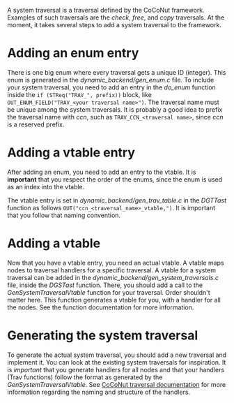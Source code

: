 A system traversal is a traversal defined by the CoCoNut framework.
Examples of such traversals are the *check*, *free*, and *copy* traversals.
At the moment, it takes several steps to add a system traversal to the framework.

# Adding an enum entry
There is one big enum where every traversal gets a unique ID (integer).
This enum is generated in the *dynamic_backend/gen_enum.c* file.
To include your system traversal, you need to add an entry in the
*do_enum* function inside the `if (STReq("TRAV_", prefix))` block, 
like `OUT_ENUM_FIELD("TRAV_<your traversal name>")`. The traversal
name must be unique among the system traversals. It is probably
a good idea to prefix the traversal name with *ccn*, such as
`TRAV_CCN_<traversal name>`, since *ccn* is a reserved prefix.

# Adding a vtable entry
After adding an enum, you need to add an entry to the vtable.
It is **important** that you respect the order of the enums, since the enum
is used as an index into the vtable.

The vtable entry is set in *dynamic_backend/gen_trav_table.c* in the
*DGTTast* function as follows `OUT("ccn_<traversal_name>_vtable,")`.
It is important that you follow that naming convention.

# Adding a vtable
Now that you have a vtable entry, you need an actual vtable.
A vtable maps nodes to traversal handlers for a specific traversal.
A vtable for a system traversal can be added in the
*dynamic_backend/gen_system_traversals.c* file, inside the
*DGSTast* function. There, you should add a 
call to the *GenSystemTraversalVtable* function for your traversal.
Order shouldn't matter here. This function generates a vtable for you, 
with a handler for all the nodes. See the function documentation for
more information.

# Generating the system traversal
To generate the actual system traversal, you should add a new traversal 
and implement it. You can look at the existing system traversals for
inspiration. It is *important* that you generate handlers for all nodes and that your handlers (Trav functions) follow
the format as generated by the *GenSystemTraversalVtable*. See [CoCoNut traversal documentation](https://coconut-uva.github.io/coconut/codegen.html#traversals) for more information regarding the naming and structure of the handlers.

